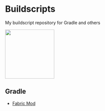 # Buildscripts
My buildscript repository for Gradle and others

[<img src="https://cdn.buymeacoffee.com/buttons/v2/default-yellow.png" width="160">](https://www.buymeacoffee.com/NoEul)

## Gradle
* [Fabric Mod](https://github.com/No-Eul/Buildscripts/tree/fabric-mod/latest)
